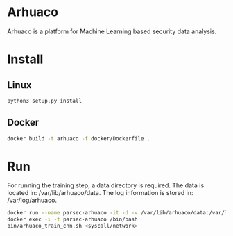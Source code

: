 # Arhuaco

Arhuaco is a platform for Machine Learning based security data analysis.

# Install

## Linux

```bash
python3 setup.py install
```

## Docker

```bash
docker build -t arhuaco -f docker/Dockerfile .
```

# Run

For running the training step, a data directory is required. The data is located in:
/var/lib/arhuaco/data. The log information is stored in: /var/log/arhuaco.

```bash
docker run --name parsec-arhuaco -it -d -v /var/lib/arhuaco/data:/var/lib/arhuaco/data arhuaco /bin/bash
docker exec -i -t parsec-arhuaco /bin/bash
bin/arhuaco_train_cnn.sh <syscall/network>
```
